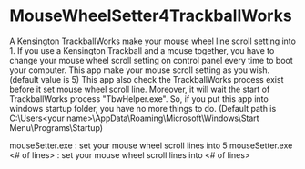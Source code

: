 # MouseWheelSetter4TrackballWorks
A Kensington TrackballWorks make your mouse wheel line scroll setting into 1.
If you use a Kensington Trackball and a mouse together, you have to change your mouse wheel scroll setting on control panel every time to boot your computer.
This app make your mouse scroll setting as you wish. (default value is 5)
This app also check the TrackballWorks process exist before it set mouse wheel scroll line.
Moreover, it will wait the start of TrackballWorks process "TbwHelper.exe".
So, if you put this app into windows startup folder, you have no more things to do.
(Default path is C:\Users\<your name>\AppData\Roaming\Microsoft\Windows\Start Menu\Programs\Startup)

mouseSetter.exe : set your mouse wheel scroll lines into 5
mouseSetter.exe <# of lines> : set your mouse wheel scroll lines into <# of lines>
